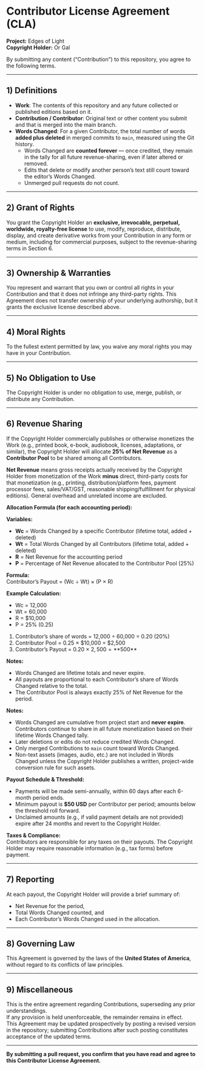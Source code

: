 # Contributor License Agreement (CLA)

**Project:** Edges of Light  
**Copyright Holder:** Or Gal

By submitting any content (“Contribution”) to this repository, you agree to the following terms.

---

## 1) Definitions
- **Work**: The contents of this repository and any future collected or published editions based on it.  
- **Contribution / Contributor**: Original text or other content you submit and that is merged into the main branch.  
- **Words Changed**: For a given Contributor, the total number of words **added plus deleted** in merged commits to `main`, measured using the Git history.  
  - Words Changed are **counted forever** — once credited, they remain in the tally for all future revenue-sharing, even if later altered or removed.  
  - Edits that delete or modify another person’s text still count toward the editor’s Words Changed.  
  - Unmerged pull requests do not count.

---

## 2) Grant of Rights
You grant the Copyright Holder an **exclusive, irrevocable, perpetual, worldwide, royalty-free license** to use, modify, reproduce, distribute, display, and create derivative works from your Contribution in any form or medium, including for commercial purposes, subject to the revenue-sharing terms in Section 6.

---

## 3) Ownership & Warranties
You represent and warrant that you own or control all rights in your Contribution and that it does not infringe any third-party rights. This Agreement does not transfer ownership of your underlying authorship, but it grants the exclusive license described above.

---

## 4) Moral Rights
To the fullest extent permitted by law, you waive any moral rights you may have in your Contribution.

---

## 5) No Obligation to Use
The Copyright Holder is under no obligation to use, merge, publish, or distribute any Contribution.

---

## 6) Revenue Sharing
If the Copyright Holder commercially publishes or otherwise monetizes the Work (e.g., printed book, e-book, audiobook, licenses, adaptations, or similar), the Copyright Holder will allocate **25% of Net Revenue** as a **Contributor Pool** to be shared among all Contributors.

**Net Revenue** means gross receipts actually received by the Copyright Holder from monetization of the Work **minus** direct, third-party costs for that monetization (e.g., printing, distribution/platform fees, payment processor fees, sales/VAT/GST, reasonable shipping/fulfillment for physical editions). General overhead and unrelated income are excluded.

**Allocation Formula (for each accounting period):** 

**Variables:**  
- **Wc** = Words Changed by a specific Contributor (lifetime total, added + deleted)  
- **Wt** = Total Words Changed by all Contributors (lifetime total, added + deleted)  
- **R** = Net Revenue for the accounting period  
- **P** = Percentage of Net Revenue allocated to the Contributor Pool (25%)

**Formula:**  
Contributor’s Payout = (Wc ÷ Wt) × (P × R)

**Example Calculation:**  
- Wc = 12,000  
- Wt = 60,000  
- R = $10,000  
- P = 25% (0.25)  

1. Contributor’s share of words = 12,000 ÷ 60,000 = 0.20 (20%)  
2. Contributor Pool = 0.25 × $10,000 = $2,500  
3. Contributor’s Payout = 0.20 × $2,500 = **$500**  

**Notes:**  
- Words Changed are lifetime totals and never expire.  
- All payouts are proportional to each Contributor’s share of Words Changed relative to the total.  
- The Contributor Pool is always exactly 25% of Net Revenue for the period.

**Notes:**
- Words Changed are cumulative from project start and **never expire**. Contributors continue to share in all future monetization based on their lifetime Words Changed tally.  
- Later deletions or edits do not reduce credited Words Changed.  
- Only merged Contributions to `main` count toward Words Changed.  
- Non-text assets (images, audio, etc.) are not included in Words Changed unless the Copyright Holder publishes a written, project-wide conversion rule for such assets.

**Payout Schedule & Threshold:**  
- Payments will be made semi-annually, within 60 days after each 6-month period ends.  
- Minimum payout is **$50 USD** per Contributor per period; amounts below the threshold roll forward.  
- Unclaimed amounts (e.g., if valid payment details are not provided) expire after 24 months and revert to the Copyright Holder.

**Taxes & Compliance:**  
Contributors are responsible for any taxes on their payouts. The Copyright Holder may require reasonable information (e.g., tax forms) before payment.

---

## 7) Reporting
At each payout, the Copyright Holder will provide a brief summary of:
- Net Revenue for the period,  
- Total Words Changed counted, and  
- Each Contributor’s Words Changed used in the allocation.

---

## 8) Governing Law
This Agreement is governed by the laws of the **United States of America**, without regard to its conflicts of law principles.

---

## 9) Miscellaneous
This is the entire agreement regarding Contributions, superseding any prior understandings.  
If any provision is held unenforceable, the remainder remains in effect.  
This Agreement may be updated prospectively by posting a revised version in the repository; submitting Contributions after such posting constitutes acceptance of the updated terms.

---

**By submitting a pull request, you confirm that you have read and agree to this Contributor License Agreement.**
